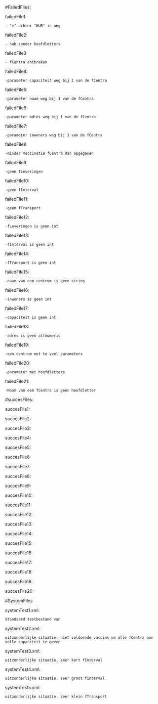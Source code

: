 #FailedFiles:

failedFile1:

	- ">" achter "HUB" is weg

failedFile2:

	- hub zonder hoofdletters

failedFile3:

	- fCentra ontbreken

failedFile4:

	-parameter capaciteit weg bij 1 van de fCentra

failedFile5:

	-parameter naam weg bij 1 van de fCentra	

failedFile6:

	-parameter adres weg bij 1 van de fCentra

failedFile7:

	-parameter inwoners weg bij 1 van de fCentra

failedFile8:

	-minder vaccinatie fCentra dan opgegeven

failedFile9:

	-geen fLeveringen

failedFile10:

	-geen fInterval

failedFile11:

	-geen fTransport

failedFile12:

	-fLeveringen is geen int

failedFile13:

	-fInterval is geen int

failedFile14:

	-fTransport is geen int

failedFile15:

	-naam van een centrum is geen string

failedFile16:

	-inwoners is geen int

failedFile17:

	-capaciteit is geen int

failedFile18:

	-adres is geen alfnumeric

failedFile19:

	-een centrum met te veel parameters

failedFile20:

	-parameter met hoofdletters
	
failedFile21:

	-Naam van een fCentra is geen hoofdletter

#succesFiles:


succesFile1:


succesFile2:


succesFile3:


succesFile4:


succesFile5:


succesFile6:


succesFile7:


succesFile8:


succesFile9:


succesFile10:


succesFile11:


succesFile12:


succesFile13:


succesFile14:


succesFile15:


succesFile16:


succesFile17:


succesFile18:


succesFile19:


succesFile20:

#SystemFiles

systemTest1.xml:

    Standaard testbestand van 

systemTest2.xml:

    uitzonderlijke situatie, niet voldoende vaccins om alle fCentra aan volle capaciteit te geven

systemTest3.xml:

    uitzonderlijke situatie, zeer kort fInterval

systemTest4.xml:

    uitzonderlijke situatie, zeer groot fInterval

systemTest5.xml:

    uitzonderlijke situatie, zeer klein fTransport

